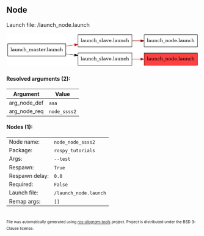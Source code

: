 <!--
File was automatically generated using 'ros-diagram-tools' project.
Project is distributed under the BSD 3-Clause license.
-->

## Node

Launch file: /launch_node.launch

[![_launch_node.launch_258a078bb8f25870c21bec1fcb601efe](_launch_node.launch_258a078bb8f25870c21bec1fcb601efe.png "_launch_node.launch_258a078bb8f25870c21bec1fcb601efe")](_launch_node.launch_258a078bb8f25870c21bec1fcb601efe.png)


#### Resolved arguments (2):

| Argument | Value |
| -------- | ----- |
| arg_node_def | `aaa` |
| arg_node_req | `node_ssss2` |


#### Nodes (1):

|     |     |
| --- | --- |
| Node name: | `node_node_ssss2` |
| Package: | `rospy_tutorials` |
| Args: | `--test` |
| Respawn: | `True` |
| Respawn delay: | `0.0` |
| Required: | `False` |
| Launch file: | `/launch_node.launch` |
| Remap args: | `[]` |


</br>
<font size="1">
File was automatically generated using <a href="https://github.com/anetczuk/ros-diagram-tools"><i>ros-diagram-tools</i></a> project.
Project is distributed under the BSD 3-Clause license.
</font>

